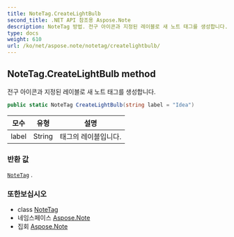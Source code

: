 ```yaml
---
title: NoteTag.CreateLightBulb
second_title: .NET API 참조용 Aspose.Note
description: NoteTag 방법. 전구 아이콘과 지정된 레이블로 새 노트 태그를 생성합니다.
type: docs
weight: 610
url: /ko/net/aspose.note/notetag/createlightbulb/
---
```

## NoteTag.CreateLightBulb method

전구 아이콘과 지정된 레이블로 새 노트 태그를 생성합니다.

```csharp
public static NoteTag CreateLightBulb(string label = "Idea")
```

| 모수 | 유형 | 설명 |
| --- | --- | --- |
| label | String | 태그의 레이블입니다. |

### 반환 값

[`NoteTag`](../) .

### 또한보십시오

* class [NoteTag](../)
* 네임스페이스 [Aspose.Note](../../notetag/)
* 집회 [Aspose.Note](../../../)


